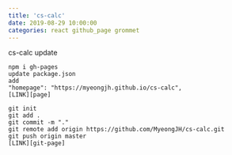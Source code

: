 ```yaml
---
title: 'cs-calc'
date: 2019-08-29 10:00:00
categories: react github_page grommet
---
```


cs-calc update <br>

```
npm i gh-pages
update package.json
add 
"homepage": "https://myeongjh.github.io/cs-calc",
[LINK][page]
```
```
git init
git add .
git commit -m "."
git remote add origin https://github.com/MyeongJH/cs-calc.git
git push origin master
[LINK][git-page]
```
</p>

[page]: https://myeongjh.github.io/cs-calc
[git-page]: https://github.com/MyeongJH/cs-calc